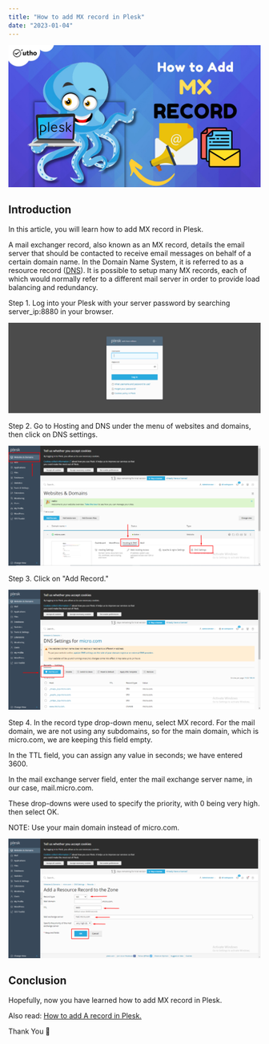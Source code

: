 ```yaml
---
title: "How to add MX record in Plesk"
date: "2023-01-04"
---
```


![How to add MX record in Plesk](images/How-to-add-MX-record-in-Plesk_utho.jpg)

## Introduction

In this article, you will learn how to add MX record in Plesk.

A mail exchanger record, also known as an MX record, details the email server that should be contacted to receive email messages on behalf of a certain domain name. In the Domain Name System, it is referred to as a resource record ([DNS](https://en.wikipedia.org/wiki/Domain_Name_System)). It is possible to setup many MX records, each of which would normally refer to a different mail server in order to provide load balancing and redundancy.

Step 1. Log into your Plesk with your server password by searching server\_ip:8880 in your browser.

![command output](images/image-679-1024x367.png)

Step 2. Go to Hosting and DNS under the menu of websites and domains, then click on DNS settings.

![command output](images/image-735-1024x485.png)

Step 3. Click on "Add Record."

![command output](images/image-736-1024x485.png)

Step 4. In the record type drop-down menu, select MX record. For the mail domain, we are not using any subdomains, so for the main domain, which is micro.com, we are keeping this field empty.

In the TTL field, you can assign any value in seconds; we have entered 3600.

In the mail exchange server field, enter the mail exchange server name, in our case, mail.micro.com.

These drop-downs were used to specify the priority, with 0 being very high. then select OK. 

NOTE: Use your main domain instead of micro.com.

![add MX record in Plesk](images/image-739-1024x484.png)

## Conclusion

Hopefully, now you have learned how to add MX record in Plesk.

Also read: [How to add A record in Plesk.](https://utho.com/docs/tutorial/how-to-add-a-record-in-plesk/)

Thank You 🙂
